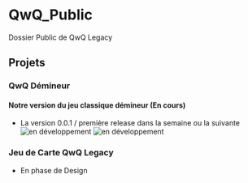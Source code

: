 # QwQ_Public
Dossier Public de QwQ Legacy

## Projets 
### QwQ Démineur
#### Notre version du jeu classique démineur (En cours)
- La version 0.0.1 / première release dans la semaine ou la suivante
![en développement](https://media.discordapp.net/attachments/332224367981232128/953298973534347364/unknown.png?width=605&height=676)
![en développement](https://user-images.githubusercontent.com/55606963/158471976-33b0d6da-f21c-47c2-91b4-297a770b1c72.png)

### Jeu de Carte QwQ Legacy
- En phase de Design
